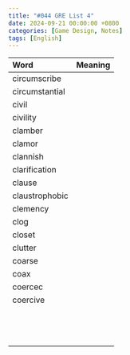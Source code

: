 ```yaml
---
title: "#044 GRE List 4"
date: 2024-09-21 00:00:00 +0800
categories: [Game Design, Notes]
tags: [English]
---
```


|Word|Meaning|
|:---|:---|
|circumscribe||
|circumstantial||
|civil||
|civility||
|clamber||
|clamor||
|clannish||
|clarification||
|clause||
|claustrophobic||
|clemency||
|clog||
|closet||
|clutter||
|coarse||
|coax||
|coercec||
|coercive||
|||
|||
|||
|||
|||
|||
|||
|||
|||
|||
|||
|||
|||